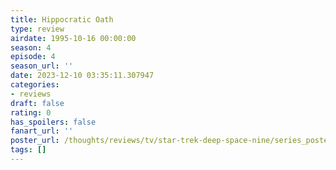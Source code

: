 ```yaml
---
title: Hippocratic Oath
type: review
airdate: 1995-10-16 00:00:00
season: 4
episode: 4
season_url: ''
date: 2023-12-10 03:35:11.307947
categories:
- reviews
draft: false
rating: 0
has_spoilers: false
fanart_url: ''
poster_url: /thoughts/reviews/tv/star-trek-deep-space-nine/series_poster.jpg
tags: []
---
```


